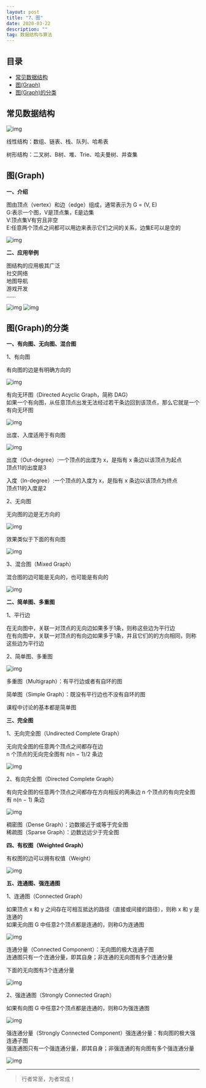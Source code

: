```yaml
---
layout: post
title: "7、图"
date: 2020-03-22
description: ""
tag: 数据结构与算法
---
```







## 目录

* [常见数据结构](#content1)
* [图(Graph)](#content2)
* [图(Graph)的分类](#content3)




<!-- ************************************************ -->
## <a id="content1"></a>常见数据结构

<img src="/images/DataStructurs2/graph1.png" alt="img">


线性结构：数组、链表、栈、队列、哈希表

树形结构：二叉树、B树、堆、Trie、哈夫曼树、并查集



<!-- ************************************************ -->
## <a id="content2"></a>图(Graph)

**一、介绍**

图由顶点（vertex）和边（edge）组成，通常表示为 G = (V, E)      
G:表示一个图，V是顶点集，E是边集         
V:顶点集V有穷且非空         
E:任意两个顶点之间都可以用边来表示它们之间的关系，边集E可以是空的      

<img src="/images/DataStructurs2/graph2.png" alt="img">

**二、应用举例**

图结构的应用极其广泛     
社交网络   
地图导航    
游戏开发   
......     

<img src="/images/DataStructurs2/graph3.png" alt="img">

<img src="/images/DataStructurs2/graph4.png" alt="img">


<!-- ************************************************ -->
## <a id="content3"></a>图(Graph)的分类


**一、有向图、无向图、混合图**

1、有向图

有向图的边是有明确方向的

<img src="/images/DataStructurs2/graph5.png" alt="img">


有向无环图（Directed Acyclic Graph，简称 DAG）   
如果一个有向图，从任意顶点出发无法经过若干条边回到该顶点，那么它就是一个有向无环图    

<img src="/images/DataStructurs2/graph6.png" alt="img">


出度、入度适用于有向图          

<img src="/images/DataStructurs2/graph7.png" alt="img">

出度（Out-degree）:一个顶点的出度为 x，是指有 x 条边以该顶点为起点     
顶点11的出度是3 

入度（In-degree）:一个顶点的入度为 x，是指有 x 条边以该顶点为终点    
顶点11的入度是2      


2、无向图

无向图的边是无方向的

<img src="/images/DataStructurs2/graph8.png" alt="img">

效果类似于下面的有向图

<img src="/images/DataStructurs2/graph9.png" alt="img">


3、混合图（Mixed Graph） 

混合图的边可能是无向的，也可能是有向的

<img src="/images/DataStructurs2/graph10.png" alt="img">



**二、简单图、多重图**

1、平行边 

在无向图中，关联一对顶点的无向边如果多于1条，则称这些边为平行边    
在有向图中，关联一对顶点的有向边如果多于1条，并且它们的的方向相同，则称这些边为平行边    

2、简单图、多重图

<img src="/images/DataStructurs2/graph11.png" alt="img">

多重图（Multigraph）：有平行边或者有自环的图

简单图（Simple Graph）：既没有平行边也不没有自环的图

课程中讨论的基本都是简单图


**三、完全图**

1、无向完全图（Undirected Complete Graph） 

无向完全图的任意两个顶点之间都存在边     
n 个顶点的无向完全图有 n(n − 1)/2 条边      

<img src="/images/DataStructurs2/graph12.png" alt="img">


2、有向完全图（Directed Complete Graph）      

有向完全图的任意两个顶点之间都存在方向相反的两条边
n 个顶点的有向完全图有 n(n − 1) 条边      

<img src="/images/DataStructurs2/graph13.png" alt="img">

稠密图（Dense Graph）：边数接近于或等于完全图     
稀疏图（Sparse Graph）：边数远远少于完全图    

**四、有权图（Weighted Graph）**

有权图的边可以拥有权值（Weight）

<img src="/images/DataStructurs2/graph14.png" alt="img">


**五、连通图、强连通图** 


1、连通图（Connected Graph）

如果顶点 x 和 y 之间存在可相互抵达的路径（直接或间接的路径），则称 x 和 y 是连通的     
如果无向图 G 中任意2个顶点都是连通的，则称G为连通图     

<img src="/images/DataStructurs2/graph15.png" alt="img">


连通分量（Connected Component）：无向图的极大连通子图     
连通图只有一个连通分量，即其自身；非连通的无向图有多个连通分量     

下面的无向图有3个连通分量

<img src="/images/DataStructurs2/graph16.png" alt="img">


2、强连通图（Strongly Connected Graph） 

如果有向图 G 中任意2个顶点都是连通的，则称G为强连通图

<img src="/images/DataStructurs2/graph17.png" alt="img">


 
强连通分量（Strongly Connected Component）强连通分量：有向图的极大强连通子图     
强连通图只有一个强连通分量，即其自身；非强连通的有向图有多个强连通分量      

<img src="/images/DataStructurs2/graph18.png" alt="img">



















----------
>  行者常至，为者常成！


